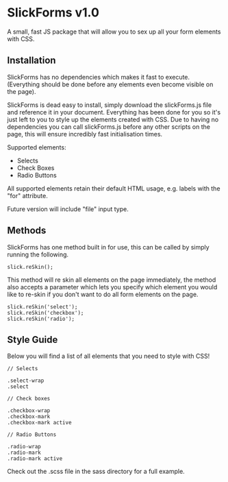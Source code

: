 SlickForms v1.0
==========

A small, fast JS package that will allow you to sex up all your form elements with CSS.

Installation
---

SlickForms has no dependencies which makes it fast to execute. (Everything should be done before any elements even become visible on the page).

SlickForms is dead easy to install, simply download the slickForms.js file and reference it in your document. Everything has been done for you so it's just left to you to style up the elements created with CSS. Due to having no dependencies you can call slickForms.js before any other scripts on the page, this will ensure incredibly fast initialisation times.

Supported elements:

- Selects
- Check Boxes
- Radio Buttons

All supported elements retain their default HTML usage, e.g. labels with the "for" attribute.

Future version will include "file" input type.

Methods
---

SlickForms has one method built in for use, this can be called by simply running the following.

	slick.reSkin();

This method will re skin all elements on the page immediately, the method also accepts a parameter which lets you specify which element you would like to re-skin if you don't want to do all form elements on the page.

	slick.reSkin('select');
	slick.reSkin('checkbox');
	slick.reSkin('radio');

Style Guide
---

Below you will find a list of all elements that you need to style with CSS!

	// Selects

	.select-wrap
	.select

	// Check boxes

	.checkbox-wrap
	.checkbox-mark
	.checkbox-mark active

	// Radio Buttons

	.radio-wrap
	.radio-mark
	.radio-mark active

Check out the .scss file in the sass directory for a full example.